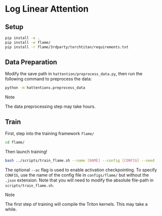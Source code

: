 # Log Linear Attention

## Setup

```bash
pip install -e .
pip install -e flame/
pip install -r flame/3rdparty/torchtitan/requirements.txt
```

## Data Preparation
Modify the save path in `hattention/preprocess_data.py`, then run the following command to preprocess the data:
```bash
python -m hattentions.preprocess_data
```

> [!NOTE]
> The data preprocessing step may take hours.

## Train

First, step into the training framework `flame/`
```bash
cd flame/
```

Then launch training!
```bash
bash ../scripts/train_flame.sh --name [NAME] --config [CONFIG] --seed [--ac]
```
The optional `--ac` flag is used to enable activation checkpointing. To specify `CONFIG`, use the name of the config file in `configs/flame/` but without the `.json` extension. Note that you will need to modify the absolute file-path in `scripts/train_flame.sh`.

> [!NOTE]
> The first step of training will compile the Triton kernels. This may take a while.
